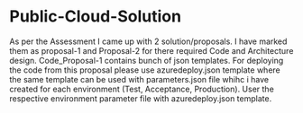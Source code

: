 # Public-Cloud-Solution
As per the Assessment I came up with 2 solution/proposals. I have marked them as proposal-1 and Proposal-2 for there required Code and Architecture design.
Code_Proposal-1 contains bunch of json templates. For deploying the code from this proposal please use azuredeploy.json template where the same template can be used with parameters.json file whihc i have created for each environment (Test, Acceptance, Production). User the respective environment parameter file with azuredeploy.json template.
